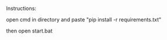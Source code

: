 Instructions:

open cmd in directory and paste "pip install -r requirements.txt"

then open start.bat
